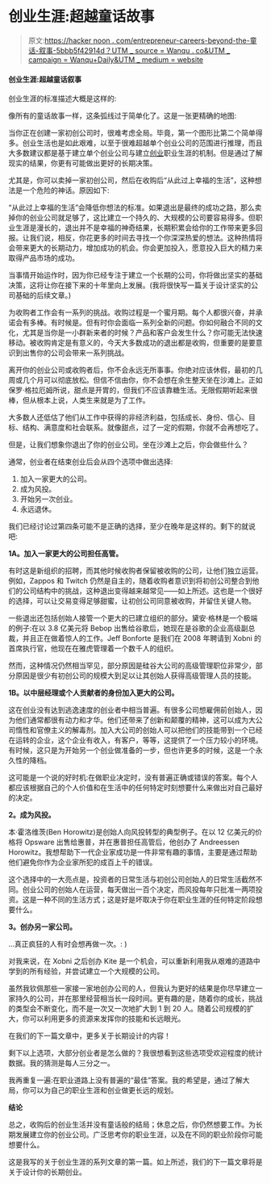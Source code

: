 # 创业生涯:超越童话故事

> 原文:[https://hacker noon . com/entrepreneur-careers-beyond-the-童话-叙事-5bbb5f42914d？UTM _ source = Wanqu . co&UTM _ campaign = Wanqu+Daily&UTM _ medium = website](https://hackernoon.com/entrepreneurial-careers-beyond-the-fairy-tale-narrative-5bbb5f42914d?utm_source=wanqu.co&utm_campaign=Wanqu+Daily&utm_medium=website)

#### 创业生涯:超越童话叙事

创业生涯的标准描述大概是这样的:

像所有的童话故事一样，这条弧线过于简单化了。这是一张更精确的地图:

当你正在创建一家初创公司时，很难考虑全局。毕竟，第一个图形比第二个简单得多。创业生活也是如此艰难，以至于很难超越单个创业公司的范围进行推理，而且大多数建议都是基于建立单个创业公司与建立[创业](https://hackernoon.com/tagged/entrepreneurial?ref=hackernoon.com)职业生涯的机制。但是通过了解现实的结果，你更有可能做出更好的长期决策。

尤其是，你可以卖掉一家初创公司，然后在收购后“从此过上幸福的生活”，这种想法是一个危险的神话。原因如下:

“从此过上幸福的生活”会降低你想法的标准。如果退出是最终的成功之路，那么卖掉你的创业公司就足够了，这比建立一个持久的、大规模的公司要容易得多。但职业生涯是漫长的，退出并不是幸福的神奇结果，长期积累会给你的工作带来更多回报。让我们说，相反，你花更多的时间去寻找一个你深深热爱的想法。这种热情将会带来更大的长期动力，增加成功的机会。你会更加投入，愿意投入巨大的精力来取得产品市场的成功。

当事情开始运作时，因为你已经专注于建立一个长期的公司，你将做出坚实的基础决策，这将让你在接下来的十年里向上发展。(我将很快写一篇关于设计坚实的公司基础的后续文章。)

为收购者工作会有一系列的挑战。收购过程是一个蜜月期。每个人都很兴奋，并承诺会有多棒。有时候是。但有时你会面临一系列全新的问题。你如何融合不同的文化，尤其是当你是一小群新来者的时候？产品和客户会发生什么？你可能无法快速移动。被收购肯定是有意义的，今天大多数成功的退出都是收购，但重要的是要意识到出售你的公司会带来一系列挑战。

离开你的创业公司或收购者后，你不会永远无所事事。你绝对应该休假，最初的几周或几个月可以彻底放松。但信不信由你，你不会想在余生整天坐在沙滩上。正如保罗·格拉厄姆所说，甜点是开胃的，但我们不应该靠糖生活。无限假期听起来很棒，但从根本上说，人类生来就是为了工作。

大多数人还低估了他们从工作中获得的非经济利益，包括成长、身份、信心、目标、结构、满意度和社会联系。就像甜点，过了一定的假期，你就不会再想吃了。

但是，让我们想象你退出了你的创业公司。坐在沙滩上之后，你会做些什么？

通常，创业者在结束创业后会从四个选项中做出选择:

1.  加入一家更大的公司。
2.  成为风投。
3.  开始另一次创业。
4.  永远退休。

我们已经讨论过第四条可能不是正确的选择，至少在晚年是这样的。剩下的就说吧:

**1A。加入一家更大的公司担任高管。**

有时这是新组织的招聘，而其他时候收购者保留被收购的公司，让他们独立运营。例如，Zappos 和 Twitch 仍然是自主的，随着收购者意识到将初创公司整合到他们的公司结构中的挑战，这种退出变得越来越常见——如上所述。这也是一个很好的选择，可以让交易变得足够甜蜜，让初创公司同意被收购，并留住关键人物。

一些退出还包括创始人接管一个更大的已建立组织的部分。黛安·格林是一个极端的例子:在以 3.8 亿美元将 Bebop 出售给谷歌后，她现在是谷歌的企业高级副总裁，并且正在做着惊人的工作。Jeff Bonforte 是我们在 2008 年聘请到 Xobni 的首席执行官，他现在在雅虎管理着一个数千人的组织。

然而，这种情况仍然相当罕见，部分原因是硅谷大公司的高级管理职位非常少，部分原因是很少有初创公司的规模大到足以让其创始人获得高级管理人员的技能。

**1B。以中层经理或个人贡献者的身份加入更大的公司。**

这在创业没有达到逃逸速度的创业者中相当普遍。有很多公司想雇佣前创始人，因为他们通常都很有动力和才华。他们还带来了创新和颠覆的精神，这可以成为大公司惰性和官僚主义的解毒剂。加入大公司的创始人可以把他们的技能带到一个已经在运转的企业，这个企业有收入，有客户，等等，这提供了一个压力较小的环境。有时候，这只是为开始另一个创业做准备的一步，但也许更多的时候，这是一个永久性的降档。

这可能是一个说的好时机:在做职业决定时，没有普遍正确或错误的答案。每个人都应该根据自己的个人价值和在生活中的任何特定时刻想要什么来做出对自己最好的决定。

**2。成为风投。**

本·霍洛维茨(Ben Horowitz)是创始人向风投转型的典型例子。在以 12 亿美元的价格将 Opsware 出售给惠普，并在惠普担任高管后，他创办了 Andreessen Horowitz。我想帮助下一代企业家成功是一件非常有趣的事情，主要是通过帮助他们避免你作为企业家所犯的成百上千的错误。

这个选择中的一大亮点是，投资者的日常生活与初创公司创始人的日常生活截然不同。创业公司的创始人在运营，每天做出一百个决定，而风投每年只批准一两项投资。这是一种不同的生活方式；这是好是坏取决于你在职业生涯的任何特定阶段想要什么。

**3。创办另一家公司。**

…真正疯狂的人有时会想再做一次。: )

对我来说，在 Xobni 之后创办 Kite 是一个机会，可以重新利用我从艰难的道路中学到的所有经验，并尝试建立一个大规模的公司。

虽然我钦佩那些一家接一家地创办公司的人，但我认为更好的结果是你尽早建立一家持久的公司，并在那里经营相当长一段时间。更有趣的是，随着你的成长，挑战的类型会不断变化，而不是一次又一次地扩大到 1 到 20 人。随着公司规模的扩大，你可以利用更多的资源来发挥你的技能和长远眼光。

在我们的下一篇文章中，更多关于长期设计的内容！

剩下以上选项，大部分创业者是怎么做的？我很想看到这些选项受欢迎程度的统计数据。我的猜测是每人三分之一。

我再重复一遍:在职业道路上没有普遍的“最佳”答案。我的希望是，通过了解大局，你可以为自己的职业生涯和创业做更长远的规划。

**结论**

总之，收购后的创业生活并没有童话般的结局；休息之后，你仍然想要工作。为长期发展建立你的创业公司。广泛思考你的职业生涯，以及在不同的职业阶段你可能想要什么。

这是我写的关于创业生涯的系列文章的第一篇。如上所述，我们的下一篇文章将是关于设计你的长期创业。
